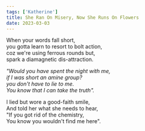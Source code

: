 ```yaml
---  
tags: ['Katherine']
title: She Ran On Misery, Now She Runs On Flowers
date: 2023-03-03
---
```


When your words fall short,  
you gotta learn to resort to bolt action,  
coz we're using ferrous rounds but,  
spark a diamagnetic dis-attraction.

*"Would you have spent the night with me,*  
*if I was short an amine group?*  
*you don't have to lie to me.*  
*You know that I can take the truth".*

I lied but wore a good-faith smile,  
And told her what she needs to hear,  
"If you got rid of the chemistry,  
You know you wouldn't find me here".
